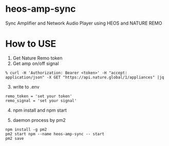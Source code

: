# heos-amp-sync
Sync Amplifier and Network Audio Player using HEOS and NATURE REMO

# How to USE
1. Get Nature Remo token
2. Get amp on/off signal
```
% curl -H 'Authorization: Bearer <token>' -H "accept: application/json" -X GET "https://api.nature.global/1/appliances" |jq
```
3. write to .env
```
remo_token = 'set your token'
remo_signal = 'set your signal'
```
4. npm install and npm start

5. daemon process by pm2
```
npm install -g pm2
pm2 start npm --name heos-amp-sync -- start
pm2 save
```
